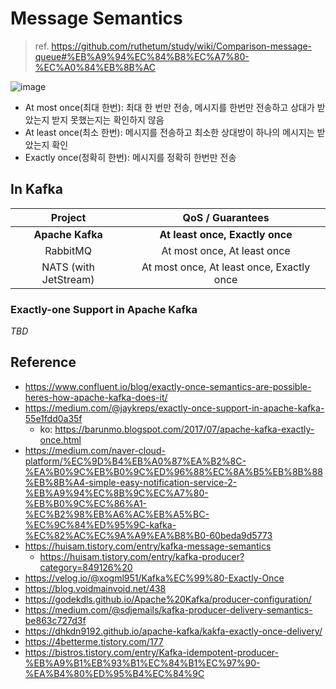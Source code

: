 # Message Semantics
> ref. https://github.com/ruthetum/study/wiki/Comparison-message-queue#%EB%A9%94%EC%84%B8%EC%A7%80-%EC%A0%84%EB%8B%AC

![image](https://substackcdn.com/image/fetch/w_1456,c_limit,f_webp,q_auto:good,fl_progressive:steep/https%3A%2F%2Fbucketeer-e05bbc84-baa3-437e-9518-adb32be77984.s3.amazonaws.com%2Fpublic%2Fimages%2F933ba5a8-cf94-4da2-86f2-53e2dc57d5cc_1999x1215.png)

- At most once(최대 한번): 최대 한 번만 전송, 메시지를 한번만 전송하고 상대가 받았는지 받지 못했는지는 확인하지 않음
- At least once(최소 한번): 메시지를 전송하고 최소한 상대방이 하나의 메시지는 받았는지 확인
- Exactly once(정확히 한번): 메시지를 정확히 한번만 전송

## In Kafka
| Project | QoS / Guarantees |
|:---:|:---:|
| **Apache Kafka** | **At least once, Exactly once** |
| RabbitMQ | At most once, At least once | 
| NATS (with JetStream) | At most once, At least once, Exactly once |

### Exactly-one Support in Apache Kafka

_TBD_

## Reference
- https://www.confluent.io/blog/exactly-once-semantics-are-possible-heres-how-apache-kafka-does-it/
- https://medium.com/@jaykreps/exactly-once-support-in-apache-kafka-55e1fdd0a35f
  - ko: https://barunmo.blogspot.com/2017/07/apache-kafka-exactly-once.html
- https://medium.com/naver-cloud-platform/%EC%9D%B4%EB%A0%87%EA%B2%8C-%EA%B0%9C%EB%B0%9C%ED%96%88%EC%8A%B5%EB%8B%88%EB%8B%A4-simple-easy-notification-service-2-%EB%A9%94%EC%8B%9C%EC%A7%80-%EB%B0%9C%EC%86%A1-%EC%B2%98%EB%A6%AC%EB%A5%BC-%EC%9C%84%ED%95%9C-kafka-%EC%82%AC%EC%9A%A9%EA%B8%B0-60beda9d5773
- https://huisam.tistory.com/entry/kafka-message-semantics
  - https://huisam.tistory.com/entry/kafka-producer?category=849126%20
- https://velog.io/@xogml951/Kafka%EC%99%80-Exactly-Once
- https://blog.voidmainvoid.net/438
- https://godekdls.github.io/Apache%20Kafka/producer-configuration/
- https://medium.com/@sdjemails/kafka-producer-delivery-semantics-be863c727d3f
- https://dhkdn9192.github.io/apache-kafka/kakfa-exactly-once-delivery/
- https://4betterme.tistory.com/177
- https://bistros.tistory.com/entry/Kafka-idempotent-producer-%EB%A9%B1%EB%93%B1%EC%84%B1%EC%97%90-%EA%B4%80%ED%95%B4%EC%84%9C